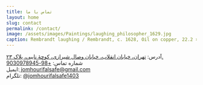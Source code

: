 ```yaml
---
title: تماس با ما
layout: home
slug: contact
permalink: /contact/
image: /assets/images/Paintings/laughing_philosopher_1629.jpg
caption: Rembrandt laughing / Rembrandt, c. 1628, Oil on copper, 22.2 × 17.1 cm (8 3/4 × 6 3/4 in.), J. Paul Getty Museum California.
---
```

<div class="vstack gap-3">
  <div class="p-2 d-flex justify-content-between"><span> آدرس:‌ </span><a target="_blank" href="https://maps.app.goo.gl/hKiNKykQFUqNKqyZ8" style="direction:ltr;">تهران،‌ خیابان انقلاب، خیابان وصال شیرازی، کوچهٔ نایبی، پلاک ۲۳.</a> </div>
  <div class="p-2 d-flex justify-content-between"><span> شماره تماس:‌ </span><a target="_blank" href="tel:+98-9030978945" style="direction:ltr;">+98-9030978945</a> </div>
  <div class="p-2 d-flex justify-content-between"><span> ایمیل:</span><a target="_blank" href="mailto:jomhourifalsafe@gmail.com" style="direction:ltr;"> jomhourifalsafe@gmail.com</a></div>
  <div class="p-2 d-flex justify-content-between"><span>تلگرام: </span><a target="_blank" href="https://t.me/jomhourifalsafe1403" style="direction:ltr;"> @jomhourifalsafe1403</a></div>
</div>